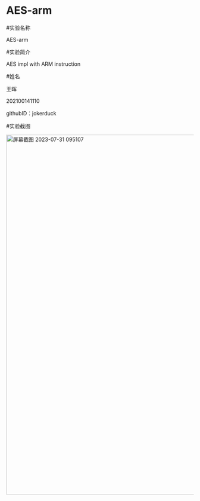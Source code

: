 # AES-arm

#实验名称

AES-arm

#实验简介

AES impl with ARM instruction

#姓名

王晖

202100141110

githubID：jokerduck

#实验截图

<img width="963" alt="屏幕截图 2023-07-31 095107" src="https://github.com/jokerduck/AES-arm/assets/130890730/d322efb2-c5fa-4518-9074-58090e4722d3">
